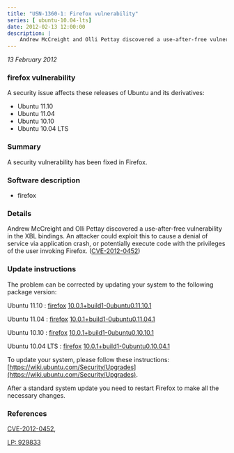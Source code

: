 ```yaml
---
title: "USN-1360-1: Firefox vulnerability"
series: [ ubuntu-10.04-lts]
date: 2012-02-13 12:00:00
description: |
    Andrew McCreight and Olli Pettay discovered a use-after-free vulnerability in the XBL bindings. An attacker could exploit this to cause a denial of service via application crash, or potentially execute code with the privileges of the user invoking Firefox. ([CVE-2012-0452](http://people.ubuntu.com/~ubuntu-security/cve/CVE-2012-0452)) 
--- 
```

 
 

*13 February 2012*

### firefox vulnerability

A security issue affects these releases of Ubuntu and its derivatives:

* Ubuntu 11.10
* Ubuntu 11.04
* Ubuntu 10.10
* Ubuntu 10.04 LTS

### Summary

A security vulnerability has been fixed in Firefox. 

### Software description

* firefox 

### Details

Andrew McCreight and Olli Pettay discovered a use-after-free vulnerability in the XBL bindings. An attacker could exploit this to cause a denial of service via application crash, or potentially execute code with the privileges of the user invoking Firefox. ([CVE-2012-0452](http://people.ubuntu.com/~ubuntu-security/cve/CVE-2012-0452)) 

### Update instructions

The problem can be corrected by updating your system to the following package version:

Ubuntu 11.10
 : [firefox](https://launchpad.net/ubuntu/+source/firefox) <span> [10.0.1+build1-0ubuntu0.11.10.1](https://launchpad.net/ubuntu/+source/firefox/10.0.1+build1-0ubuntu0.11.10.1) </span> 

Ubuntu 11.04
 : [firefox](https://launchpad.net/ubuntu/+source/firefox) <span> [10.0.1+build1-0ubuntu0.11.04.1](https://launchpad.net/ubuntu/+source/firefox/10.0.1+build1-0ubuntu0.11.04.1) </span> 

Ubuntu 10.10
 : [firefox](https://launchpad.net/ubuntu/+source/firefox) <span> [10.0.1+build1-0ubuntu0.10.10.1](https://launchpad.net/ubuntu/+source/firefox/10.0.1+build1-0ubuntu0.10.10.1) </span> 

Ubuntu 10.04 LTS
 : [firefox](https://launchpad.net/ubuntu/+source/firefox) <span> [10.0.1+build1-0ubuntu0.10.04.1](https://launchpad.net/ubuntu/+source/firefox/10.0.1+build1-0ubuntu0.10.04.1) </span> 

To update your system, please follow these instructions: [https://wiki.ubuntu.com/Security/Upgrades](https://wiki.ubuntu.com/Security/Upgrades).

After a standard system update you need to restart Firefox to make all the necessary changes. 

### References

 
 [CVE-2012-0452](http://people.ubuntu.com/~ubuntu-security/cve/CVE-2012-0452), 

 [LP: 929833](https://launchpad.net/bugs/929833)
 

